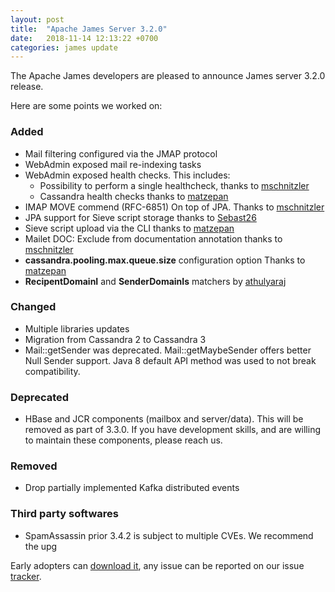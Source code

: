 ```yaml
---
layout: post
title:  "Apache James Server 3.2.0"
date:   2018-11-14 12:13:22 +0700
categories: james update
---
```


The Apache James developers are pleased to announce James server 3.2.0 release.

Here are some points we worked on:

### Added

- Mail filtering configured via the JMAP protocol
- WebAdmin exposed mail re-indexing tasks
- WebAdmin exposed health checks. This includes:
   - Possibility to perform a single healthcheck, thanks to [mschnitzler](https://github.com/mschnitzler)
   - Cassandra health checks thanks to [matzepan](https://github.com/matzepan)
- IMAP MOVE commend (RFC-6851) On top of JPA. Thanks to [mschnitzler](https://github.com/mschnitzler)
- JPA support for Sieve script storage thanks to [Sebast26](https://github.com/sebast26)
- Sieve script upload via the CLI thanks to [matzepan](https://github.com/matzepan)
- Mailet DOC: Exclude from documentation annotation thanks to [mschnitzler](https://github.com/mschnitzler)
- **cassandra.pooling.max.queue.size** configuration option Thanks to [matzepan](https://github.com/matzepan)
- **RecipentDomainI** and **SenderDomainIs** matchers by [athulyaraj](https://github.com/athulyaraj)

### Changed

- Multiple libraries updates
- Migration from Cassandra 2 to Cassandra 3
- Mail::getSender was deprecated. Mail::getMaybeSender offers better Null Sender support. Java 8 default API method was used to not break compatibility.

### Deprecated

 - HBase and JCR components (mailbox and server/data). This will be removed as part of 3.3.0. If you have development skills, and are willing to maintain these components, please reach us.

### Removed

 - Drop partially implemented Kafka distributed events

### Third party softwares

 - SpamAssassin prior 3.4.2 is subject to multiple CVEs. We recommend the upg

Early adopters can [download it][download], any issue can be reported on our issue [tracker][tracker].

[tracker]: https://issues.apache.org/jira/browse/JAMES
[download]: http://james.apache.org/download.cgi#Apache_James_Server
[Sebast26]: https://github.com/sebast26
[mschnitzler]: https://github.com/mschnitzler
[matzepan]: https://github.com/matzepan
[athulyaraj]: https://github.com/athulyaraj